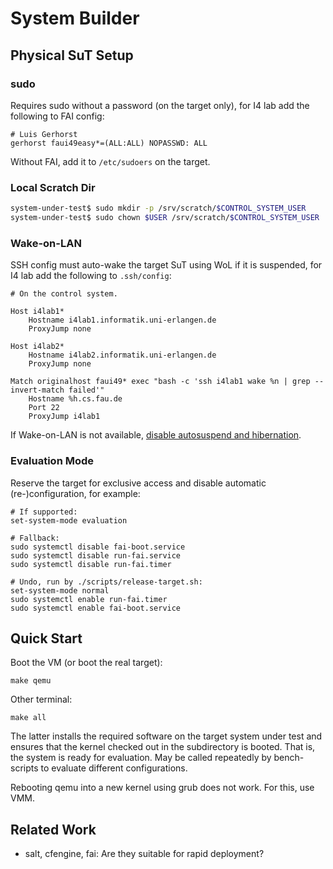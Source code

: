 # System Builder

## Physical SuT Setup

### sudo

Requires sudo without a password (on the target only), for I4 lab add the following to FAI config:

    # Luis Gerhorst
    gerhorst faui49easy*=(ALL:ALL) NOPASSWD: ALL

Without FAI, add it to `/etc/sudoers` on the target.

### Local Scratch Dir

```sh
system-under-test$ sudo mkdir -p /srv/scratch/$CONTROL_SYSTEM_USER
system-under-test$ sudo chown $USER /srv/scratch/$CONTROL_SYSTEM_USER
```

### Wake-on-LAN

SSH config must auto-wake the target SuT using WoL if it is suspended, for I4 lab add the following to `.ssh/config`:

    # On the control system.
    
    Host i4lab1*
    	Hostname i4lab1.informatik.uni-erlangen.de
    	ProxyJump none
    
    Host i4lab2*
    	Hostname i4lab2.informatik.uni-erlangen.de
    	ProxyJump none
    
    Match originalhost faui49* exec "bash -c 'ssh i4lab1 wake %n | grep --invert-match failed'"
    	Hostname %h.cs.fau.de
    	Port 22
    	ProxyJump i4lab1
        
If Wake-on-LAN is not available, [disable autosuspend and hibernation](https://wiki.debian.org/Suspend).

### Evaluation Mode

Reserve the target for exclusive access and disable automatic (re-)configuration, for example:

    # If supported:
    set-system-mode evaluation
    
    # Fallback:
    sudo systemctl disable fai-boot.service
    sudo systemctl disable run-fai.service
    sudo systemctl disable run-fai.timer
    
    # Undo, run by ./scripts/release-target.sh:
    set-system-mode normal
    sudo systemctl enable run-fai.timer
    sudo systemctl enable fai-boot.service


## Quick Start

Boot the VM (or boot the real target):

    make qemu

Other terminal:

    make all

The latter installs the required software on the target system under test and ensures that the kernel checked out in the subdirectory is booted. That is, the system is ready for evaluation. May be called repeatedly by bench-scripts to evaluate different configurations.

Rebooting qemu into a new kernel using grub does not work. For this, use VMM.

## Related Work

-   salt, cfengine, fai: Are they suitable for rapid deployment?

